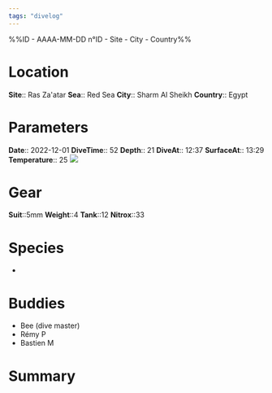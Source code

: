 ```yaml
---
tags: "divelog"
---
```

%%ID - AAAA-MM-DD n°ID - Site - City - Country%%
# Location
**Site**:: Ras Za'atar
**Sea**:: Red Sea
**City**:: Sharm Al Sheikh
**Country**:: Egypt

# Parameters
**Date**:: 2022-12-01
**DiveTime**:: 52
**Depth**:: 21
**DiveAt**:: 12:37
**SurfaceAt**:: 13:29
**Temperature**:: 25
![](72403A05-62B8-491C-953A-A1FCAE772A30.jpeg)

# Gear
**Suit**::5mm
**Weight**::4
**Tank**::12
**Nitrox**::33

# Species
- 
# Buddies 
- Bee (dive master)
- Rémy P
- Bastien M
# Summary